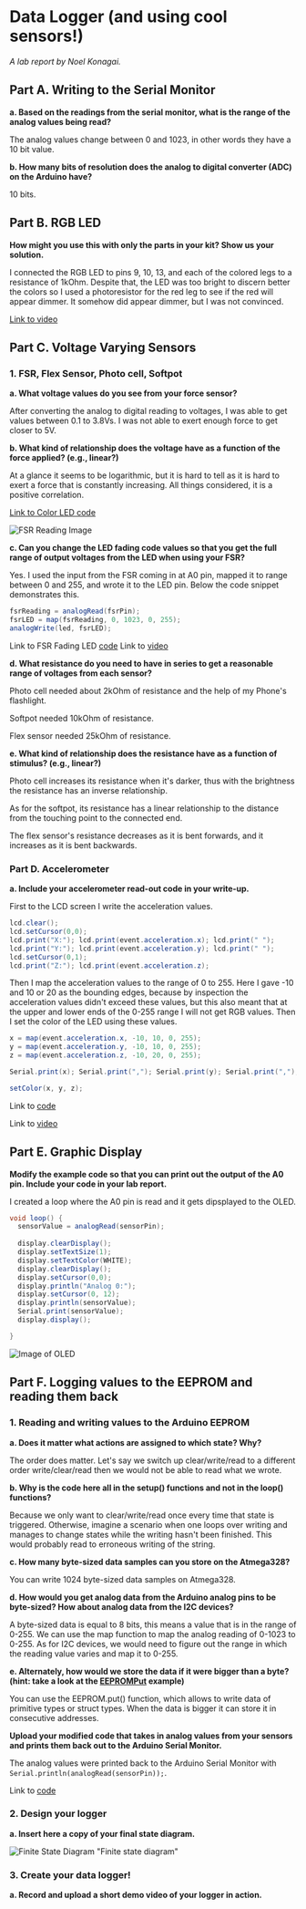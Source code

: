 # Data Logger (and using cool sensors!)

*A lab report by Noel Konagai.*

## Part A.  Writing to the Serial Monitor
 
**a. Based on the readings from the serial monitor, what is the range of the analog values being read?**

The analog values change between 0 and 1023, in other words they have a 10 bit value.
 
**b. How many bits of resolution does the analog to digital converter (ADC) on the Arduino have?**

10 bits.

## Part B. RGB LED

**How might you use this with only the parts in your kit? Show us your solution.**

I connected the RGB LED to pins 9, 10, 13, and each of the colored legs to a resistance of 1kOhm. Despite that, the LED was too bright to discern better the colors so I used a photoresistor for the red leg to see if the red will appear dimmer. It somehow did appear dimmer, but I was not convinced.

[Link to video](https://photos.app.goo.gl/MV5qYjsxaNbFD8Y28)

## Part C. Voltage Varying Sensors 
 
### 1. FSR, Flex Sensor, Photo cell, Softpot

**a. What voltage values do you see from your force sensor?**

After converting the analog to digital reading to voltages, I was able to get values between 0.1 to 3.8Vs. I was not able to exert enough force to get closer to 5V.

**b. What kind of relationship does the voltage have as a function of the force applied? (e.g., linear?)**

At a glance it seems to be logarithmic, but it is hard to tell as it is hard to exert a force that is constantly increasing. All things considered, it is a positive correlation.

[Link to Color LED code](https://github.com/noelkonagai/interactive-devices/tree/master/Lab%203/led_color)

![FSR Reading Image](https://github.com/noelkonagai/interactive-devices/blob/master/Lab%203/figures/fsr-reading.png)

**c. Can you change the LED fading code values so that you get the full range of output voltages from the LED when using your FSR?**

Yes. I used the input from the FSR coming in at A0 pin, mapped it to range between 0 and 255, and wrote it to the LED pin. Below the code snippet demonstrates this.

```java
fsrReading = analogRead(fsrPin);
fsrLED = map(fsrReading, 0, 1023, 0, 255);   
analogWrite(led, fsrLED);
```
Link to FSR Fading LED [code](https://github.com/noelkonagai/interactive-devices/blob/master/Lab%203/fsr_led_fade/fsr_led_fade.ino)
Link to [video](https://photos.app.goo.gl/nKdNUExjPa1w256cA)

**d. What resistance do you need to have in series to get a reasonable range of voltages from each sensor?**

Photo cell needed about 2kOhm of resistance and the help of my Phone's flashlight. 

Softpot needed 10kOhm of resistance.

Flex sensor needed 25kOhm of resistance.

**e. What kind of relationship does the resistance have as a function of stimulus? (e.g., linear?)**

Photo cell increases its resistance when it's darker, thus with the brightness the resistance has an inverse relationship.

As for the softpot, its resistance has a linear relationship to the distance from the touching point to the connected end.

The flex sensor's resistance decreases as it is bent forwards, and it increases as it is bent backwards.

### Part D. Accelerometer
 
**a. Include your accelerometer read-out code in your write-up.**

First to the LCD screen I write the acceleration values.
```java
lcd.clear();
lcd.setCursor(0,0);
lcd.print("X:"); lcd.print(event.acceleration.x); lcd.print(" ");
lcd.print("Y:"); lcd.print(event.acceleration.y); lcd.print(" ");
lcd.setCursor(0,1);
lcd.print("Z:"); lcd.print(event.acceleration.z);
```

Then I map the acceleration values to the range of 0 to 255. Here I gave -10 and 10 or 20 as the bounding edges, because by inspection the acceleration values didn't exceed these values, but this also meant that at the upper and lower ends of the 0-255 range I will not get RGB values. Then I set the color of the LED using these values.

```java
x = map(event.acceleration.x, -10, 10, 0, 255);
y = map(event.acceleration.y, -10, 10, 0, 255);
z = map(event.acceleration.z, -10, 20, 0, 255);

Serial.print(x); Serial.print(","); Serial.print(y); Serial.print(","); Serial.print(z); Serial.println();

setColor(x, y, z);
```

Link to [code](https://github.com/noelkonagai/interactive-devices/blob/master/Lab%203/accelerometer_LED/accelerometer_LED.ino)

Link to [video](https://photos.app.goo.gl/5LgmESzC5Gz6ThMq5)

## Part E. Graphic Display

**Modify the example code so that you can print out the output of the A0 pin. Include your code in your lab report.**

I created a loop where the A0 pin is read and it gets dipsplayed to the OLED.

```java
void loop() {
  sensorValue = analogRead(sensorPin);
 
  display.clearDisplay();
  display.setTextSize(1);
  display.setTextColor(WHITE);
  display.clearDisplay();
  display.setCursor(0,0);
  display.println("Analog 0:");
  display.setCursor(0, 12);
  display.println(sensorValue);
  Serial.print(sensorValue);
  display.display();

}
```

![Image of OLED](https://github.com/noelkonagai/interactive-devices/blob/master/Lab%203/figures/OLED_analog0.jpg)

## Part F. Logging values to the EEPROM and reading them back
 
### 1. Reading and writing values to the Arduino EEPROM

**a. Does it matter what actions are assigned to which state? Why?**

The order does matter. Let's say we switch up clear/write/read to a different order write/clear/read then we would not be able to read what we wrote.

**b. Why is the code here all in the setup() functions and not in the loop() functions?**

Because we only want to clear/write/read once every time that state is triggered. Otherwise, imagine a scenario when one loops over writing and manages to change states while the writing hasn't been finished. This would probably read to erroneous writing of the string.

**c. How many byte-sized data samples can you store on the Atmega328?**

You can write 1024 byte-sized data samples on Atmega328.

**d. How would you get analog data from the Arduino analog pins to be byte-sized? How about analog data from the I2C devices?**

A byte-sized data is equal to 8 bits, this means a value that is in the range of 0-255. We can use the map function to map the analog reading of 0-1023 to 0-255. As for I2C devices, we would need to figure out the range in which the reading value varies and map it to 0-255.

**e. Alternately, how would we store the data if it were bigger than a byte? (hint: take a look at the [EEPROMPut](https://www.arduino.cc/en/Reference/EEPROMPut) example)**

You can use the EEPROM.put() function, which allows to write data of primitive types or struct types. When the data is bigger it can store it in consecutive addresses.

**Upload your modified code that takes in analog values from your sensors and prints them back out to the Arduino Serial Monitor.**

The analog values were printed back to the Arduino Serial Monitor with ```Serial.println(analogRead(sensorPin));```.

Link to [code](https://github.com/noelkonagai/interactive-devices/blob/master/Lab%203/SwitchState2/SwitchState2.ino)

### 2. Design your logger
 
**a. Insert here a copy of your final state diagram.**

![Finite State Diagram](https://github.com/noelkonagai/interactive-devices/blob/master/Lab%203/figures/finite_state_diagram.png) "Finite state diagram"

### 3. Create your data logger!
 
**a. Record and upload a short demo video of your logger in action.**
